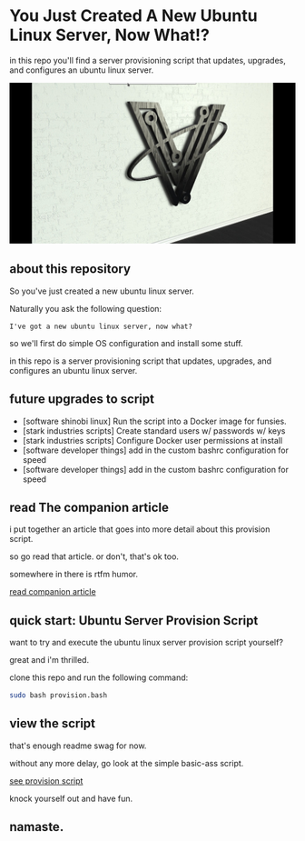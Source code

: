 # You Just Created A New Ubuntu Linux Server, Now What!?

in this repo you'll find a server provisioning script that updates, upgrades, and configures an ubuntu linux server.

![Run This Provision Script On Every New Linux Server You Create](docs/imagery/cover.png)

## about this repository

So you've just created a new ubuntu linux server.

Naturally you ask the following question:

```quote
I've got a new ubuntu linux server, now what?
```

so we'll first do simple OS configuration and install some stuff.

in this repo is a server provisioning script that updates, upgrades, and configures an ubuntu linux server.

## future upgrades to script

- [software shinobi linux] Run the script into a Docker image for funsies.
- [stark industries scripts] Create standard users w/ passwords w/ keys
- [stark industries scripts] Configure Docker user permissions at install
- [software developer things] add in the custom bashrc configuration for speed
- [software developer things] add in the custom bashrc configuration for speed

## read The companion article

i put together an article that goes into more detail about this provision script.

so go read that article. or don't, that's ok too.

somewhere in there is rtfm humor.

[read companion article](docs/article.md)

## quick start: Ubuntu Server Provision Script

want to try and execute the ubuntu linux server provision script yourself?

great and i'm thrilled.

clone this repo and run the following command:

```bash
sudo bash provision.bash 
```

## view the script

that's enough readme swag for now.

without any more delay, go look at the simple basic-ass script.

[see provision script](provision.bash)

knock yourself out and have fun.


## namaste.
